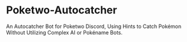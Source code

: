 # Poketwo-Autocatcher
An Autocatcher Bot for Poketwo Discord, Using Hints to Catch Pokémon Without Utilizing Complex AI or Pokéname Bots.

